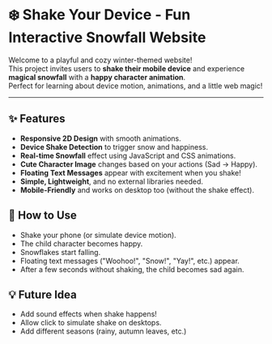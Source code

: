 # ❄️ Shake Your Device - Fun Interactive Snowfall Website

Welcome to a playful and cozy winter-themed website!  
This project invites users to **shake their mobile device** and experience **magical snowfall** with a **happy character animation**.  
Perfect for learning about device motion, animations, and a little web magic!

---

## ✨ Features

- **Responsive 2D Design** with smooth animations.
- **Device Shake Detection** to trigger snow and happiness.
- **Real-time Snowfall** effect using JavaScript and CSS animations.
- **Cute Character Image** changes based on your actions (Sad → Happy).
- **Floating Text Messages** appear with excitement when you shake!
- **Simple, Lightweight**, and no external libraries needed.
- **Mobile-Friendly** and works on desktop too (without the shake effect).


## 📱 How to Use

- Shake your phone (or simulate device motion).
- The child character becomes happy.
- Snowflakes start falling.
- Floating text messages ("Woohoo!", "Snow!", "Yay!", etc.) appear.
- After a few seconds without shaking, the child becomes sad again.

## 💡 Future Idea

- Add sound effects when shake happens!
- Allow click to simulate shake on desktops.
- Add different seasons (rainy, autumn leaves, etc.)




